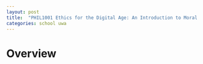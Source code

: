 ```yaml
---
layout: post
title:  "PHIL1001 Ethics for the Digital Age: An Introduction to Moral Philosophy"
categories: school uwa
---
```


# Overview

